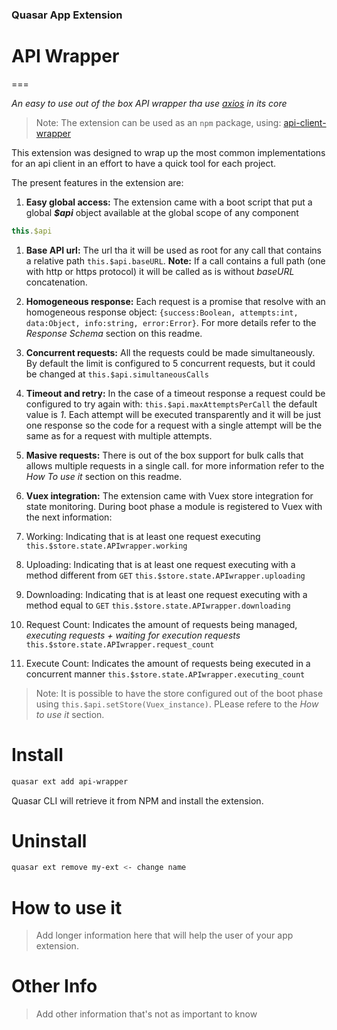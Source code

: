 ### Quasar App Extension  
# API Wrapper
===

_An easy to use out of the box API wrapper tha use [axios](https://github.com/axios/axios)  in its core_

> Note: The extension can be used as an `npm` package, using: [api-client-wrapper](https://www.npmjs.com/package/api-client-wrapper)

This extension was designed to wrap up the most common implementations for an api client in an effort to have a quick tool for each project.

The present features in the extension are:
1. **Easy global access:** The extension came with a boot script that put a global _**$api**_ object available at the global scope of any component
```javascript
this.$api
```
1. **Base API url:** The url tha it will be used as root for any call that contains a relative path `this.$api.baseURL`. **Note:** If a call contains a full path (one with http or https protocol) it will be called as is without _baseURL_ concatenation.

1. **Homogeneous response:** Each request is a promise that resolve with an homogeneous response object: `{success:Boolean, attempts:int, data:Object, info:string, error:Error}`. For more details refer to the _Response Schema_ section on this readme.

1. **Concurrent requests:** All the requests could be made simultaneously. By default the limit is configured to 5 concurrent requests, but it could be changed at `this.$api.simultaneousCalls`

1. **Timeout and retry:** In the case of a timeout response a request could be configured to try again with: `this.$api.maxAttemptsPerCall` the default value is _1_. Each attempt will be executed transparently and it will be just one response so the code for a request with a single attempt will be the same as for a request with multiple attempts.

1. **Masive requests:** There is out of the box support for bulk calls that allows multiple requests in a single call. for more information refer to the _How To use it_ section on this readme.

1. **Vuex integration:** The extension came with Vuex store integration for state monitoring. During boot phase a module is registered to Vuex with the next information:
  1. Working: Indicating that is at least one request executing `this.$store.state.APIwrapper.working`
  1. Uploading: Indicating that is at least one request executing with a method different from `GET` `this.$store.state.APIwrapper.uploading`
  1. Downloading: Indicating that is at least one request executing with a method equal to `GET` `this.$store.state.APIwrapper.downloading`
  1. Request Count: Indicates the amount of requests being managed, _executing requests + waiting for execution requests_ `this.$store.state.APIwrapper.request_count`
  1. Execute Count: Indicates the amount of requests being executed in a concurrent manner `this.$store.state.APIwrapper.executing_count`
> Note: It is possible to have the store configured out of the boot phase using `this.$api.setStore(Vuex_instance)`. PLease refere to the _How to use it_ section.


# Install
```bash
quasar ext add api-wrapper
```
Quasar CLI will retrieve it from NPM and install the extension.

# Uninstall
```bash
quasar ext remove my-ext <- change name
```

# How to use it
> Add longer information here that will help the user of your app extension.

# Other Info
> Add other information that's not as important to know
